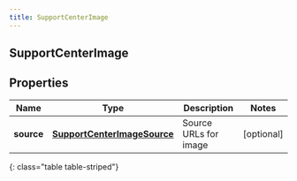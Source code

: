 ```yaml
---
title: SupportCenterImage
---
```

## SupportCenterImage

## Properties

|Name | Type | Description | Notes|
|------------ | ------------- | ------------- | -------------|
| **source** | [**SupportCenterImageSource**](SupportCenterImageSource.html) | Source URLs for image | [optional] |
{: class="table table-striped"}


